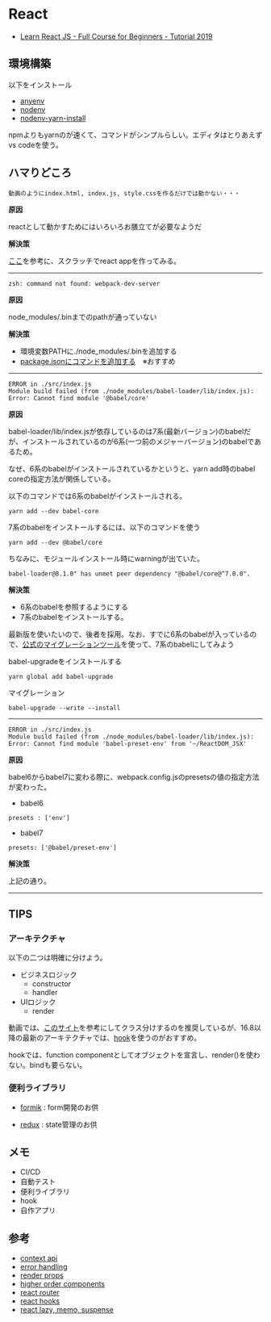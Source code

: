 # React
* [Learn React JS - Full Course for Beginners - Tutorial 2019](https://www.youtube.com/watch?v=DLX62G4lc44)

## 環境構築

以下をインストール

* [anyenv](https://github.com/anyenv/anyenv)
* [nodenv](https://github.com/nodenv/nodenv)
* [nodenv-yarn-install](https://github.com/pine/nodenv-yarn-install)

npmよりもyarnのが速くて、コマンドがシンプルらしい。エディタはとりあえずvs codeを使う。

## ハマりどころ

```
動画のようにindex.html, index.js, style.cssを作るだけでは動かない・・・
```

**原因**

reactとして動かすためにはいろいろお膳立てが必要なようだ

**解決策**

[ここ](https://medium.com/mtholla/react-app-from-scratch-in-5-steps-e72d82034d5a)を参考に、スクラッチでreact appを作ってみる。

---

```
zsh: command not found: webpack-dev-server
```

**原因**

node_modules/.binまでのpathが通っていない

**解決策**

* 環境変数PATHに./node_modules/.binを追加する
* [package.jsonにコマンドを追加する](https://stackoverflow.com/questions/31611527/webpack-webpack-dev-server-command-not-found)　※おすすめ

---

```
ERROR in ./src/index.js
Module build failed (from ./node_modules/babel-loader/lib/index.js):
Error: Cannot find module '@babel/core'  
```

**原因**

babel-loader/lib/index.jsが依存しているのは7系(最新バージョン)のbabelだが、インストールされているのが6系(一つ前のメジャーバージョン)のbabelであるため。

なぜ、6系のbabelがインストールされているかというと、yarn add時のbabel coreの指定方法が関係している。

以下のコマンドでは6系のbabelがインストールされる。

```
yarn add --dev babel-core
```

7系のbabelをインストールするには、以下のコマンドを使う

```
yarn add --dev @babel/core
```

ちなみに、モジュールインストール時にwarningが出ていた。

```
babel-loader@8.1.0" has unmet peer dependency "@babel/core@^7.0.0".
```

**解決策**

* 6系のbabelを参照するようにする
* 7系のbabelをインストールする。

最新版を使いたいので、後者を採用。なお、すでに6系のbabelが入っているので、[公式のマイグレーションツール](https://github.com/babel/babel-upgrade)を使って、7系のbabelにしてみよう

babel-upgradeをインストールする

```
yarn global add babel-upgrade
```

マイグレーション

```
babel-upgrade --write --install
```

---

```
ERROR in ./src/index.js
Module build failed (from ./node_modules/babel-loader/lib/index.js):
Error: Cannot find module 'babel-preset-env' from '~/ReactDOM_JSX'
```

**原因**

babel6からbabel7に変わる際に、webpack.config.jsのpresetsの値の指定方法が変わった。

* babel6

```
presets : ['env']
```

* babel7

```
presets: ['@babel/preset-env']
```

**解決策**

上記の通り。

---

## TIPS

### アーキテクチャ

以下の二つは明確に分けよう。
* ビジネスロジック
    * constructor
    * handler
* UIロジック
    * render

動画では、[このサイト](https://medium.com/@dan_abramov/smart-and-dumb-components-7ca2f9a7c7d0)を参考にしてクラス分けするのを推奨しているが、16.8以降の最新のアーキテクチャでは、[hook](https://reactjs.org/docs/hooks-intro.html)を使うのがおすすめ。

hookでは、function componentとしてオブジェクトを宣言し、render()を使わない。bindも要らない。

### 便利ライブラリ

* [formik](https://github.com/jaredpalmer/formik) : form開発のお供

* [redux](https://github.com/reduxjs/redux) : state管理のお供

## メモ

* CI/CD
* 自動テスト
* 便利ライブラリ
* hook
* 自作アプリ

## 参考

* [context api](https://reactjs.org/docs/context.html)
* [error handling](https://reactjs.org/blog/2017/07/26/error-handling-in-react-16.html)
* [render props](https://reactjs.org/docs/render-props.html)
* [higher order components](https://reactjs.org/docs/higher-order-components.html)
* [react router](https://reacttraining.com/react-router/)
* [react hooks](https://reactjs.org/docs/hooks-overview.html)
* [react lazy, memo, suspense](https://ja.reactjs.org/blog/2018/10/23/react-v-16-6.html)
